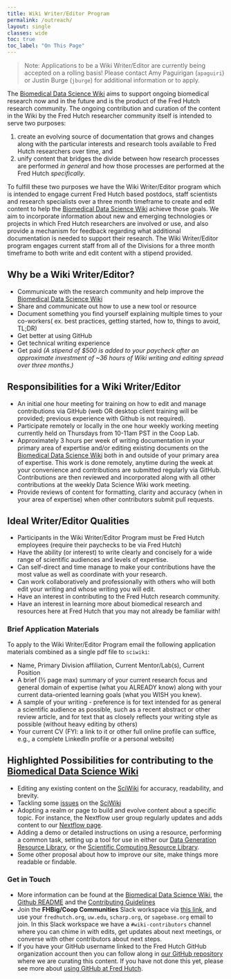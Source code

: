 ```yaml
---
title: Wiki Writer/Editor Program
permalink: /outreach/
layout: single
classes: wide
toc: true
toc_label: "On This Page"
---
```


>Note:  Applications to be a Wiki Writer/Editor are currently being accepted on a rolling basis! Please contact Amy Paguirigan (`apaguiri`) or Justin Burge (`jburge`) for additional information or to apply.

The [Biomedical Data Science Wiki](https://sciwiki.fredhutch.org/) aims to support ongoing biomedical research now and in the future and is the product of the Fred Hutch research community. The ongoing contribution and curation of the content in the Wiki by the Fred Hutch researcher community itself is intended to serve two purposes:

1. create an evolving source of documentation that grows and changes along with the particular interests and research tools available to Fred Hutch researchers over time, and
2. unify content that bridges the divide between how research processes are performed *in general* and how those processes are performed at the Fred Hutch *specifically*.

To fulfill these two purposes we have the Wiki Writer/Editor program which is intended to engage current Fred Hutch based postdocs, staff scientists and research specialists over a three month timeframe to create and edit content to help the [Biomedical Data Science Wiki](https://sciwiki.fredhutch.org/) achieve those goals. We aim to incorporate information about new and emerging technologies or projects in which Fred Hutch researchers are involved or use, and also provide a mechanism for feedback regarding what additional documentation is needed to support their research. The Wiki Writer/Editor program engages current staff from all of the Divisions for a three month timeframe to both write and edit content with a stipend provided.

## Why be a Wiki Writer/Editor?

- Communicate with the research community and help improve the [Biomedical Data Science Wiki](https://sciwiki.fredhutch.org/) 
- Share and communicate out how to use a new tool or resource
- Document something you find yourself explaining multiple times to your co-workers( ex. best practices, getting started, how to, things to avoid, TL;DR)
- Get better at using GitHub
- Get technical writing experience
- Get paid *(A stipend of $500 is added to your paycheck after an approximate investment of ~36 hours of Wiki writing and editing spread over three months.)*

## Responsibilities for a Wiki Writer/Editor

- An initial one hour meeting for training on how to edit and manage contributions via GitHub (web OR desktop client training will be provided; previous experience with Github is not required).
- Participate remotely or locally in the one hour weekly working meeting currently held on Thursdays from 10-11am PST in the Coop Lab.
- Approximately 3 hours per week of writing documentation in your primary area of expertise and/or editing existing documents on the [Biomedical Data Science Wiki](https://sciwiki.fredhutch.org/) both in and outside of your primary area of expertise. This work is done remotely, anytime during the week at your convenience and contributions are submitted regularly via GitHub. Contributions are then reviewed and incorporated along with all other contributions at the weekly Data Science Wiki work meeting.
- Provide reviews of content for formatting, clarity and accuracy (when in your area of expertise) when other contributors submit pull requests.

## Ideal Writer/Editor Qualities

- Participants in the Wiki Writer/Editor Program must be Fred Hutch employees (require their paychecks to be via Fred Hutch)
- Have the ability (or interest) to write clearly and concisely for a wide range of scientific audiences and levels of expertise.  
- Can self-direct and time manage to make your contributions have the most value as well as coordinate with your research.  
- Can work collaboratively and professionally with others who will both edit your writing and whose writing you will edit.  
- Have an interest in contributing to the Fred Hutch research community.
- Have an interest in learning more about biomedical research and resources here at Fred Hutch that you may not already be familiar with!

### Brief Application Materials

To apply to the Wiki Writer/Editor Program email the following application materials combined as a single pdf file to `sciwiki`:

- Name, Primary Division affiliation, Current Mentor/Lab(s), Current Position
- A brief (½ page max) summary of your current research focus and general domain of expertise (what you ALREADY know) along with your current data-oriented learning goals (what you WISH you knew).
- A sample of your writing - preference is for text intended for as general a scientific audience as possible, such as a recent abstract or other review article, and for text that as closely reflects your writing style as possible (without heavy editing by others)
- Your current CV (FYI:  a link to it or other full online profile can suffice, e.g., a complete LinkedIn profile or a personal website)

## Highlighted Possibilities for contributing to the [Biomedical Data Science Wiki](https://sciwiki.fredhutch.org/)

- Editing any existing content on the [SciWiki](https://sciwiki.fredhutch.org/) for accuracy, readability, and brevity.
- Tackling some [issues](https://github.com/FredHutch/wiki/issues) on the [SciWiki](https://sciwiki.fredhutch.org/)
- Adopting a realm or page to build and evolve content about a specific topic.  For instance, the Nextflow user group regularly updates and adds content to our [Nextflow page](/compdemos/nextflow/).
- Adding a demo or detailed instructions on using a resource, performing a common task, setting up a tool for use in either our [Data Generation Resource Library](/generationdemos/), or the [Scientific Computing Resource Library](/compdemos/).  
- Some other proposal about how to improve our site, make things more readable or findable.

### Get in Touch

- More information can be found at the [Biomedical Data Science Wiki](/outreach/), the [Github README](https://github.com/FredHutch/wiki/blob/master/README.md) and the [Contributing Guidelines](https://github.com/FredHutch/wiki/blob/master/CONTRIBUTING.md)
- Join the **FHBig/Coop Communities** Slack workspace via [this link](https://join.slack.com/t/fhbig/shared_invite/enQtMzUyMDIxNzk3MDU3LWNjMDg3ZDVhNGZiNTBlODRmNWM5ZjczMzI1MGNmZTg4NGQ5ODgzMGNmMjcyNzMxMDc0YWFlN2VkNjI4NGZjNjg), and use your `fredhutch.org`, `uw.edu`, `scharp.org`, or `sagebase.org` email to join.  In this Slack workspace we have a `#wiki-contributors` channel where you can chime in with edits, get updates about next meetings, or converse with other contributors about next steps. 
- If you have your GitHub username linked to the Fred Hutch GitHub organization account then you can follow along in [our GitHub repository](https://github.com/FredHutch/wiki) where we are curating this content. If you have not done this yet, please see more about [using GitHub at Fred Hutch](/scicomputing/software_managecode/).
